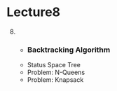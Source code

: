 # Lecture8

8. * ### Backtracking Algorithm
   * Status Space Tree
   * Problem: N-Queens
   * Problem: Knapsack